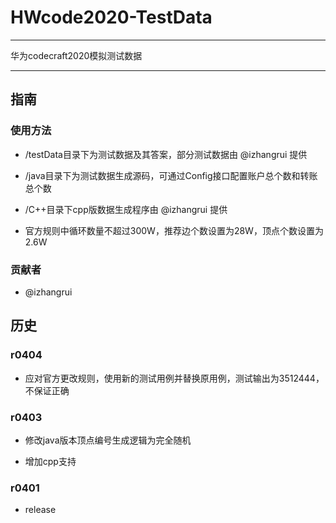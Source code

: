# HWcode2020-TestData

---

华为codecraft2020模拟测试数据

---

## 指南

### 使用方法

* /testData目录下为测试数据及其答案，部分测试数据由 @izhangrui 提供

* /java目录下为测试数据生成源码，可通过Config接口配置账户总个数和转账总个数

* /C++目录下cpp版数据生成程序由 @izhangrui 提供

* 官方规则中循环数量不超过300W，推荐边个数设置为28W，顶点个数设置为2.6W

### 贡献者

* @izhangrui

## 历史

### r0404

* 应对官方更改规则，使用新的测试用例并替换原用例，测试输出为3512444，不保证正确

### r0403

* 修改java版本顶点编号生成逻辑为完全随机

* 增加cpp支持

### r0401

* release


